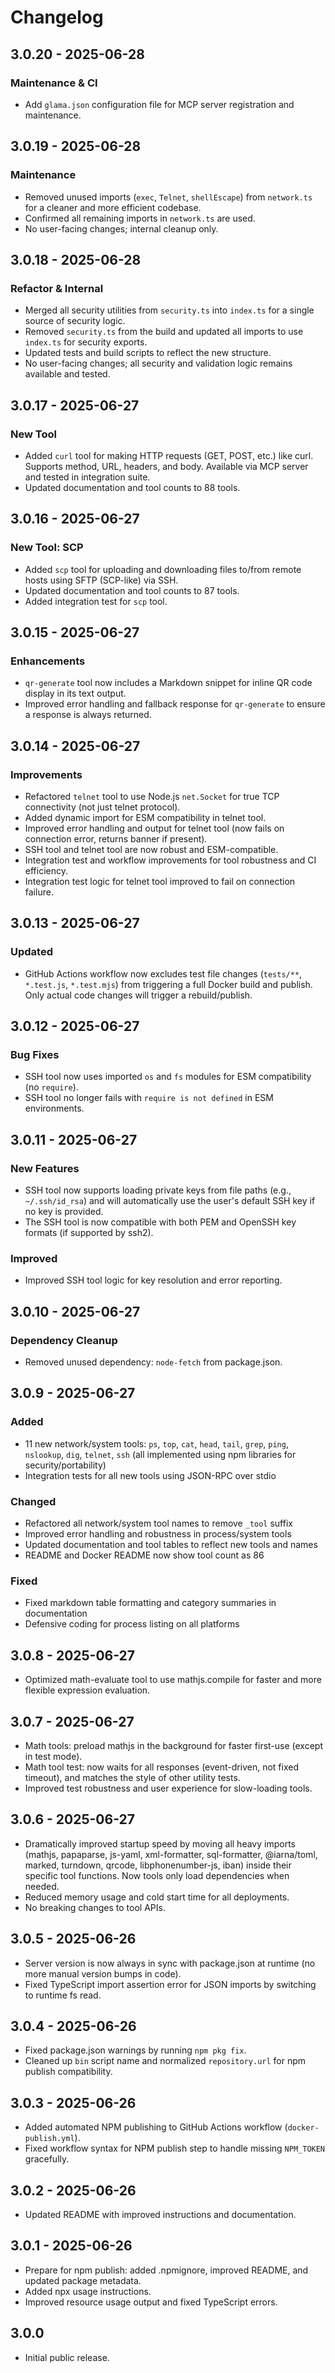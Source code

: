 # Changelog

## 3.0.20 - 2025-06-28

### Maintenance & CI

- Add `glama.json` configuration file for MCP server registration and maintenance.

## 3.0.19 - 2025-06-28

### Maintenance

- Removed unused imports (`exec`, `Telnet`, `shellEscape`) from `network.ts` for a cleaner and more efficient codebase.
- Confirmed all remaining imports in `network.ts` are used.
- No user-facing changes; internal cleanup only.

## 3.0.18 - 2025-06-28

### Refactor & Internal

- Merged all security utilities from `security.ts` into `index.ts` for a single source of security logic.
- Removed `security.ts` from the build and updated all imports to use `index.ts` for security exports.
- Updated tests and build scripts to reflect the new structure.
- No user-facing changes; all security and validation logic remains available and tested.

## 3.0.17 - 2025-06-27

### New Tool

- Added `curl` tool for making HTTP requests (GET, POST, etc.) like curl. Supports method, URL, headers, and body. Available via MCP server and tested in integration suite.
- Updated documentation and tool counts to 88 tools.

## 3.0.16 - 2025-06-27

### New Tool: SCP

- Added `scp` tool for uploading and downloading files to/from remote hosts using SFTP (SCP-like) via SSH.
- Updated documentation and tool counts to 87 tools.
- Added integration test for `scp` tool.

## 3.0.15 - 2025-06-27

### Enhancements

- `qr-generate` tool now includes a Markdown snippet for inline QR code display in its text output.
- Improved error handling and fallback response for `qr-generate` to ensure a response is always returned.

## 3.0.14 - 2025-06-27

### Improvements

- Refactored `telnet` tool to use Node.js `net.Socket` for true TCP connectivity (not just telnet protocol).
- Added dynamic import for ESM compatibility in telnet tool.
- Improved error handling and output for telnet tool (now fails on connection error, returns banner if present).
- SSH tool and telnet tool are now robust and ESM-compatible.
- Integration test and workflow improvements for tool robustness and CI efficiency.
- Integration test logic for telnet tool improved to fail on connection failure.

## 3.0.13 - 2025-06-27

### Updated

- GitHub Actions workflow now excludes test file changes (`tests/**`, `*.test.js`, `*.test.mjs`) from triggering a full Docker build and publish. Only actual code changes will trigger a rebuild/publish.

## 3.0.12 - 2025-06-27

### Bug Fixes

- SSH tool now uses imported `os` and `fs` modules for ESM compatibility (no `require`).
- SSH tool no longer fails with `require is not defined` in ESM environments.

## 3.0.11 - 2025-06-27

### New Features

- SSH tool now supports loading private keys from file paths (e.g., `~/.ssh/id_rsa`) and will automatically use the user's default SSH key if no key is provided.
- The SSH tool is now compatible with both PEM and OpenSSH key formats (if supported by ssh2).

### Improved

- Improved SSH tool logic for key resolution and error reporting.

## 3.0.10 - 2025-06-27

### Dependency Cleanup

- Removed unused dependency: `node-fetch` from package.json.

## 3.0.9 - 2025-06-27

### Added

- 11 new network/system tools: `ps`, `top`, `cat`, `head`, `tail`, `grep`, `ping`, `nslookup`, `dig`, `telnet`, `ssh` (all implemented using npm libraries for security/portability)
- Integration tests for all new tools using JSON-RPC over stdio

### Changed

- Refactored all network/system tool names to remove `_tool` suffix
- Improved error handling and robustness in process/system tools
- Updated documentation and tool tables to reflect new tools and names
- README and Docker README now show tool count as 86

### Fixed

- Fixed markdown table formatting and category summaries in documentation
- Defensive coding for process listing on all platforms

## 3.0.8 - 2025-06-27

- Optimized math-evaluate tool to use mathjs.compile for faster and more flexible expression evaluation.

## 3.0.7 - 2025-06-27

- Math tools: preload mathjs in the background for faster first-use (except in test mode).
- Math tool test: now waits for all responses (event-driven, not fixed timeout), and matches the style of other utility tests.
- Improved test robustness and user experience for slow-loading tools.

## 3.0.6 - 2025-06-27

- Dramatically improved startup speed by moving all heavy imports (mathjs, papaparse, js-yaml, xml-formatter, sql-formatter, @iarna/toml, marked, turndown, qrcode, libphonenumber-js, iban) inside their specific tool functions. Now tools only load dependencies when needed.
- Reduced memory usage and cold start time for all deployments.
- No breaking changes to tool APIs.

## 3.0.5 - 2025-06-26

- Server version is now always in sync with package.json at runtime (no more manual version bumps in code).
- Fixed TypeScript import assertion error for JSON imports by switching to runtime fs read.

## 3.0.4 - 2025-06-26

- Fixed package.json warnings by running `npm pkg fix`.
- Cleaned up `bin` script name and normalized `repository.url` for npm publish compatibility.

## 3.0.3 - 2025-06-26

- Added automated NPM publishing to GitHub Actions workflow (`docker-publish.yml`).
- Fixed workflow syntax for NPM publish step to handle missing `NPM_TOKEN` gracefully.

## 3.0.2 - 2025-06-26

- Updated README with improved instructions and documentation.

## 3.0.1 - 2025-06-26

- Prepare for npm publish: added .npmignore, improved README, and updated package metadata.
- Added npx usage instructions.
- Improved resource usage output and fixed TypeScript errors.

## 3.0.0

- Initial public release.

